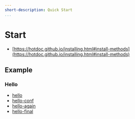 ```yaml
---
short-description: Quick Start
...
```


# Start

* [https://hotdoc.github.io/installing.html#install-methods](https://hotdoc.github.io/installing.html#install-methods)


## Example

### Hello

* [hello](../example/hello/)
* [hello-conf](../example/hello-conf/)
* [hello-again](../example/hello-again/)
* [hello-final](../example/hello-final/)
